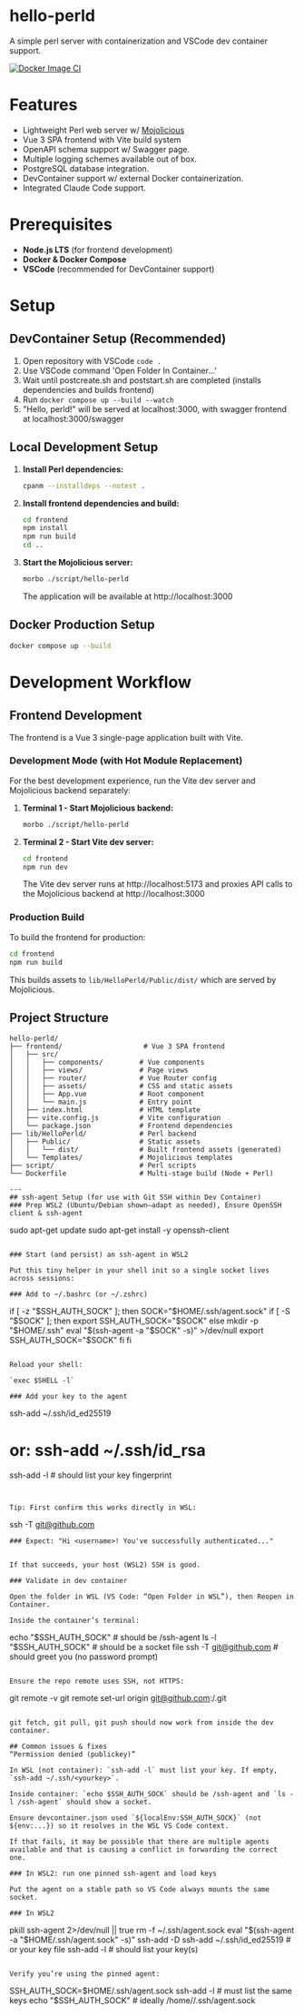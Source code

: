 # hello-perld

A simple perl server with containerization and VSCode dev container support.

[![Docker Image CI](https://github.com/AlexanderBeahm/hello-perld/actions/workflows/docker-image.yml/badge.svg)](https://github.com/AlexanderBeahm/hello-perld/actions/workflows/docker-image.yml)

# Features
- Lightweight Perl web server w/ [Mojolicious](https://docs.mojolicious.org/)
- Vue 3 SPA frontend with Vite build system
- OpenAPI schema support w/ Swagger page.
- Multiple logging schemes available out of box.
- PostgreSQL database integration.
- DevContainer support w/ external Docker containerization.
- Integrated Claude Code support.

# Prerequisites
- **Node.js LTS** (for frontend development)
- **Docker & Docker Compose**
- **VSCode** (recommended for DevContainer support)

# Setup

## DevContainer Setup (Recommended)
1. Open repository with VSCode `code .`
2. Use VSCode command 'Open Folder In Container...'
3. Wait until postcreate.sh and poststart.sh are completed (installs dependencies and builds frontend)
4. Run `docker compose up --build --watch`
5. "Hello, perld!" will be served at localhost:3000, with swagger frontend at localhost:3000/swagger

## Local Development Setup
1. **Install Perl dependencies:**
   ```bash
   cpanm --installdeps --notest .
   ```

2. **Install frontend dependencies and build:**
   ```bash
   cd frontend
   npm install
   npm run build
   cd ..
   ```

3. **Start the Mojolicious server:**
   ```bash
   morbo ./script/hello-perld
   ```
   The application will be available at http://localhost:3000

## Docker Production Setup
```bash
docker compose up --build
```

# Development Workflow

## Frontend Development
The frontend is a Vue 3 single-page application built with Vite.

### Development Mode (with Hot Module Replacement)
For the best development experience, run the Vite dev server and Mojolicious backend separately:

1. **Terminal 1 - Start Mojolicious backend:**
   ```bash
   morbo ./script/hello-perld
   ```

2. **Terminal 2 - Start Vite dev server:**
   ```bash
   cd frontend
   npm run dev
   ```
   The Vite dev server runs at http://localhost:5173 and proxies API calls to the Mojolicious backend at http://localhost:3000

### Production Build
To build the frontend for production:
```bash
cd frontend
npm run build
```
This builds assets to `lib/HelloPerld/Public/dist/` which are served by Mojolicious.

## Project Structure
```
hello-perld/
├── frontend/                    # Vue 3 SPA frontend
│   ├── src/
│   │   ├── components/         # Vue components
│   │   ├── views/              # Page views
│   │   ├── router/             # Vue Router config
│   │   ├── assets/             # CSS and static assets
│   │   ├── App.vue             # Root component
│   │   └── main.js             # Entry point
│   ├── index.html              # HTML template
│   ├── vite.config.js          # Vite configuration
│   └── package.json            # Frontend dependencies
├── lib/HelloPerld/             # Perl backend
│   ├── Public/                 # Static assets
│   │   └── dist/               # Built frontend assets (generated)
│   └── Templates/              # Mojolicious templates
├── script/                     # Perl scripts
└── Dockerfile                  # Multi-stage build (Node + Perl)

---
## ssh-agent Setup (for use with Git SSH within Dev Container)
### Prep WSL2 (Ubuntu/Debian shown—adapt as needed), Ensure OpenSSH client & ssh-agent
```
sudo apt-get update
sudo apt-get install -y openssh-client
```

### Start (and persist) an ssh-agent in WSL2

Put this tiny helper in your shell init so a single socket lives across sessions:

### Add to ~/.bashrc (or ~/.zshrc)
```
if [ -z "$SSH_AUTH_SOCK" ]; then
  SOCK="$HOME/.ssh/agent.sock"
  if [ -S "$SOCK" ]; then
    export SSH_AUTH_SOCK="$SOCK"
  else
    mkdir -p "$HOME/.ssh"
    eval "$(ssh-agent -a "$SOCK" -s)" >/dev/null
    export SSH_AUTH_SOCK="$SOCK"
  fi
fi
```

Reload your shell:

`exec $SHELL -l`

### Add your key to the agent
```
ssh-add ~/.ssh/id_ed25519
# or: ssh-add ~/.ssh/id_rsa
ssh-add -l    # should list your key fingerprint
```


Tip: First confirm this works directly in WSL:
```
ssh -T git@github.com
```
### Expect: "Hi <username>! You've successfully authenticated..."


If that succeeds, your host (WSL2) SSH is good.

### Validate in dev container

Open the folder in WSL (VS Code: “Open Folder in WSL”), then Reopen in Container.

Inside the container’s terminal:
```
echo "$SSH_AUTH_SOCK"       # should be /ssh-agent
ls -l "$SSH_AUTH_SOCK"      # should be a socket file
ssh -T git@github.com       # should greet you (no password prompt)
```

Ensure the repo remote uses SSH, not HTTPS:
```
git remote -v
git remote set-url origin git@github.com:<org>/<repo>.git
```

git fetch, git pull, git push should now work from inside the dev container.

## Common issues & fixes
“Permission denied (publickey)”

In WSL (not container): `ssh-add -l` must list your key. If empty, `ssh-add ~/.ssh/<yourkey>`.

Inside container: `echo $SSH_AUTH_SOCK` should be /ssh-agent and `ls -l /ssh-agent` should show a socket.

Ensure devcontainer.json used `${localEnv:SSH_AUTH_SOCK}` (not ${env:...}) so it resolves in the WSL VS Code context.

If that fails, it may be possible that there are multiple agents available and that is causing a conflict in forwarding the correct one.

### In WSL2: run one pinned ssh-agent and load keys

Put the agent on a stable path so VS Code always mounts the same socket.

### In WSL2
```
pkill ssh-agent 2>/dev/null || true
rm -f ~/.ssh/agent.sock
eval "$(ssh-agent -a "$HOME/.ssh/agent.sock" -s)"
ssh-add -D
ssh-add ~/.ssh/id_ed25519  # or your key file
ssh-add -l                 # should list your key(s)
```

Verify you’re using the pinned agent:
```
SSH_AUTH_SOCK=$HOME/.ssh/agent.sock ssh-add -l   # must list the same keys
echo "$SSH_AUTH_SOCK"                            # ideally /home/<you>/.ssh/agent.sock
```
